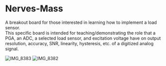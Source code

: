 # Nerves-Mass
A breakout board for those interested in learning how to implement a load sensor.  
This specific board is intended for teaching/demonstrating the role that a PGA, an ADC, a selected load sensor, and excitation voltage have on output resolution, accuracy, SNR, linearity, hysteresis, etc. of a digitized analog signal.


![IMG_8383](https://user-images.githubusercontent.com/3486896/196541793-b77aeef3-fa4a-4cfe-b78d-86bcdfe47ba9.jpeg)
![IMG_8382](https://user-images.githubusercontent.com/3486896/196541812-b63d6a36-0b4f-441a-85d1-645a52d2c8de.jpeg)
